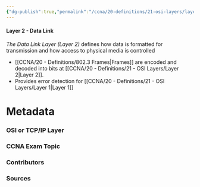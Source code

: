 ```yaml
---
{"dg-publish":true,"permalink":"/ccna/20-definitions/21-osi-layers/layer-2/","created":"2023-11-04T12:45:23.000-07:00","updated":"2023-11-08T13:09:13.000-08:00"}
---
```


#### Layer 2 - Data Link
*The Data Link Layer (Layer 2)* defines how data is formatted for transmission and how access to physical media is controlled
- [[CCNA/20 - Definitions/802.3 Frames\|Frames]] are encoded and decoded into bits at [[CCNA/20 - Definitions/21 - OSI Layers/Layer 2\|Layer 2]].
- Provides error detection for [[CCNA/20 - Definitions/21 - OSI Layers/Layer 1\|Layer 1]]

# Metadata
### OSI or TCP/IP Layer

### CCNA Exam Topic

### Contributors

### Sources

